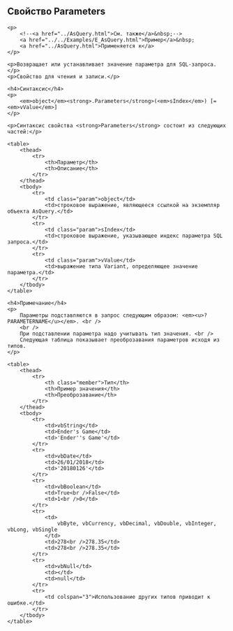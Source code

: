 ﻿<html>
<head>
    <title>AsQuery\Parameters</title>
    <link rel="stylesheet" href="../../../common.css" />
</head>
<body>
    <h2>Свойство Parameters</h2>

    <p>
        <!--<a href="../AsQuery.html">См. также</a>&nbsp;-->
        <a href="../../Examples/E_AsQuery.html">Пример</a>&nbsp;
        <a href="../AsQuery.html">Применяется к</a>
    </p>

    <p>Возвращает или устанавливает значение параметра для SQL-запроса.</p>
    <p>Свойство для чтения и записи.</p>

    <h4>Синтаксис</h4>
    <p>
        <em>object</em><strong>.Parameters</strong>(<em>sIndex</em>) [= <em>vValue</em>]
    </p>

    <p>Синтаксис свойства <strong>Parameters</strong> состоит из следующих частей:</p>

    <table>
        <thead>
            <tr>
                <th>Параметр</th>
                <th>Описание</th>
            </tr>
        </thead>
        <tbody>
            <tr>
                <td class="param">object</td>
                <td>строковое выражение, являющееся ссылкой на экземпляр объекта AsQuery.</td>
            </tr>
            <tr>
                <td class="param">sIndex</td>
                <td>строковое выражение, указывающее индекс параметра SQL запроса.</td>
            </tr>
            <tr>
                <td class="param">vValue</td>
                <td>выражение типа Variant, определяющее значение параметра.</td>
            </tr>
        </tbody>
    </table>

    <h4>Примечание</h4>
    <p>
        Параметры подставляются в запрос следующим образом: <em><u>?PARAMETERNAME</u></em>. <br /> 
        <br /> 
        При подставлении параметра надо учитывать тип значения. <br />  
        Следующая таблица показывает преоброзавания параметров исходя из типов.
    </p>

    <table>
        <thead>
            <tr>
                <th class="member">Тип</th>
                <th>Пример значения</th>
                <th>Преоброзавание</th>
            </tr>
        </thead>
        <tbody>
            <tr>
                <td>vbString</td>
                <td>Ender's Game</td>
                <td>'Ender''s Game'</td>
            </tr>
            <tr>
                <td>vbDate</td>
                <td>26/01/2018</td>
                <td>'20180126'</td>
            </tr>
            <tr>
                <td>vbBoolean</td>
                <td>True<br />False</td>
                <td>1<br />0</td>
            </tr>
            <tr>
                <td>
                    vbByte, vbCurrency, vbDecimal, vbDouble, vbInteger, vbLong, vbSingle
                </td>
                <td>278<br />278.35</td>
                <td>278<br />278.35</td>
            </tr>
            <tr>
                <td>vbNull</td>
                <td></td>
                <td>null</td>
            </tr>
            <tr>
                <td colspan="3">Использование других типов приводит к ошибке.</td>
            </tr>
        </tbody>
    </table>
</body>
</html>
